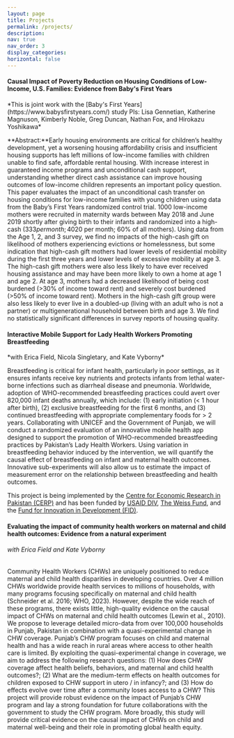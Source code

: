 ```yaml
---
layout: page
title: Projects
permalink: /projects/
description: 
nav: true
nav_order: 3
display_categories: 
horizontal: false
---
```


<h4>Causal Impact of Poverty Reduction on Housing Conditions of Low-Income, U.S. Families: Evidence from Baby's First Years </h4>
*This is joint work with the [Baby's First Years](https://www.babysfirstyears.com/) study PIs: Lisa Gennetian, Katherine Magnuson, Kimberly Noble, Greg Duncan, Nathan Fox, and Hirokazu Yoshikawa*

**Abstract:**Early housing environments are critical for children’s healthy development, yet a worsening housing affordability crisis and insufficient housing supports has left millions of low-income families with children unable to find safe, affordable rental housing. With increase interest in guaranteed income programs and unconditional cash support, understanding whether direct cash assistance can improve housing outcomes of low-income children represents an important policy question. This paper evaluates the impact of an unconditional cash transfer on housing conditions for low-income families with young children using data from the Baby’s First Years randomized control trial. 1000 low-income mothers were recruited in maternity wards between May 2018 and June 2019 shortly after giving birth to their infants and randomized into a high-cash ($333 per month; 40% of all mothers) or low-cash gift group ($20 per month; 60% of all mothers). Using data from the Age 1, 2, and 3 survey, we find no impacts of the high-cash gift on likelihood of mothers experiencing evictions or homelessness, but some indication that high-cash gift mothers had lower levels of residential mobility during the first three years and lower levels of excessive mobility at age 3.  The high-cash gift mothers were also less likely to have ever received housing assistance and may have been more likely to own a home at age 1 and age 2. At age 3, mothers had a decreased likelihood of being cost burdened (>30% of income toward rent) and severely cost burdened (>50% of income toward rent). Mothers in the high-cash gift group were also less likely to ever live in a doubled-up (living with an adult who is not a partner) or multigenerational household between birth and age 3. We find no statistically significant differences in survey reports of housing quality. 


<h4> Interactive Mobile Support for Lady Health Workers Promoting Breastfeeding </h4>
*with Erica Field, Nicola Singletary, and Kate Vyborny*

Breastfeeding is critical for infant health, particularly in poor settings, as it ensures infants receive key nutrients and protects infants from lethal water-borne infections such as diarrheal disease and pneumonia. Worldwide, adoption of WHO-recommended breastfeeding practices could avert over 820,000 infant deaths annually, which include: (1) early initiation (< 1 hour after birth), (2) exclusive breastfeeding for the first 6 months, and (3) continued breastfeeding with appropriate complementary foods for > 2 years. Collaborating with UNICEF and the Government of Punjab, we will conduct a randomized evaluation of an innovative mobile health app designed to support the promotion of WHO-recommended breastfeeding practices by Pakistan’s Lady Health Workers. Using variation in breastfeeding behavior induced by the intervention, we will quantify the causal effect of breastfeeding on infant and maternal health outcomes. Innovative sub-experiments will also allow us to estimate the impact of measurement error on the relationship between breastfeeding and health outcomes. 

This project is being implemented by the [Centre for Economic Research in Pakistan (CERP)](https://www.cerp.org.pk/) and has been funded by [USAID DIV](https://www.usaid.gov/div), [The Weiss Fund](https://bfi.uchicago.edu/the-weiss-fund/), and the [Fund for Innovation in Development (FID)](https://fundinnovation.dev/en/projects/supporting-breastfeeding-in-pakistan-through-a-mobile-application). 

<h4> Evaluating the impact of community health workers on maternal and child health outcomes: Evidence from a natural experiment </h4>
<h6>with Erica Field and Kate Vyborny</h6>
Community Health Workers (CHWs) are uniquely positioned to reduce maternal and child health disparities in developing countries. Over 4 million CHWs worldwide provide health services to millions of households, with many programs focusing specifically on maternal and child health (Schneider et al. 2016; WHO, 2023). However, despite the wide reach of these programs, there exists little, high-quality evidence on the causal impact of CHWs on maternal and child health outcomes (Lewin et al., 2010). We propose to leverage detailed micro-data from over 100,000 households in Punjab, Pakistan in combination with a quasi-experimental change in CHW coverage. Punjab’s CHW program focuses on child and maternal health and has a wide reach in rural areas where access to other health care is limited. By exploiting the quasi-experimental change in coverage, we aim to address the following research questions: (1) How does CHW coverage affect health beliefs, behaviors, and maternal and child health outcomes?; (2) What are the medium-term effects on health outcomes for children exposed to CHW support in utero / in infancy?; and (3) How do effects evolve over time after a community loses access to a CHW? This project will provide robust evidence on the impact of Punjab’s CHW program and lay a strong foundation for future collaborations with the government to study the CHW program. More broadly, this study will provide critical evidence on the causal impact of CHWs on child and maternal well-being and their role in promoting global health equity. 


<h4>
